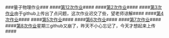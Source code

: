 ###量子物理作业###
####[第12次作业](https://github.com/hanshihao/quantum-mechanics2014301020016/blob/master/exercise.md)####
####[第2次作业](https://github.com/hanshihao/quantum-mechanics2014301020016/blob/master/Exercise2.md)####
####[第3次作业](https://github.com/hanshihao/quantum-mechanics2014301020016/blob/master/Exercise3.md)由于github上传出了点问题，这次作业迟交了些，望老师谅解####
####[第4次作业](https://github.com/hanshihao/quantum-mechanics2014301020016/blob/master/Exercise4.md)####
####[第5次作业](https://github.com/hanshihao/quantum-mechanics2014301020016/blob/master/Exercise5.md)####
####[第6次作业](https://github.com/hanshihao/quantum-mechanics2014301020016/blob/master/Exercise6.md)####
####[第7次作业](https://github.com/hanshihao/quantum-mechanics2014301020016/blob/master/Exercise7.md)####
####[第8次作业](https://github.com/hanshihao/quantum-mechanics2014301020016/blob/master/Exercise8.md)星期三github又崩了，昨天不小心忘记了，今天才想起来上传####
